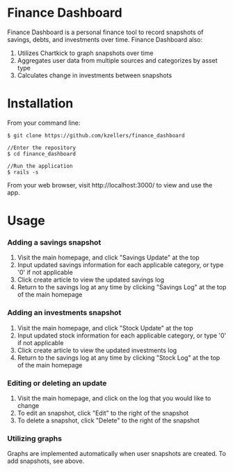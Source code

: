# Finance Dashboard

Finance Dashboard is a personal finance tool to record snapshots of savings, debts, and investments over time. Finance Dashboard also:
1. Utilizes Chartkick to graph snapshots over time
2. Aggregates user data from multiple sources and categorizes by asset type
3. Calculates change in investments between snapshots

# Installation
From your command line: 
```Clone this repository
$ git clone https://github.com/kzellers/finance_dashboard

//Enter the repository
$ cd finance_dashboard

//Run the application
$ rails -s
```
From your web browser, visit http://localhost:3000/ to view and use the app. 

# Usage
### Adding a savings snapshot
1. Visit the main homepage, and click "Savings Update" at the top
2. Input updated savings information for each applicable category, or type '0' if not applicable
3. Click create article to view the updated savings log 
4. Return to the savings log at any time by clicking "Savings Log" at the top of the main homepage

### Adding an investments snapshot
1. Visit the main homepage, and click "Stock Update" at the top
2. Input updated stock information for each applicable category, or type '0' if not applicable
3. Click create article to view the updated investments log 
4. Return to the savings log at any time by clicking "Stock Log" at the top of the main homepage

### Editing or deleting an update
1. Visit the main homepage, and click on the log that you would like to change
2. To edit an snapshot, click "Edit" to the right of the snapshot
3. To delete a snapshot, click "Delete" to the right of the snapshot

### Utilizing graphs
Graphs are implemented automatically when user snapshots are created. To add snapshots, see above. 








